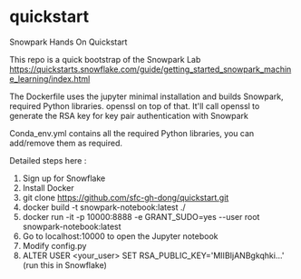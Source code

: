 # quickstart
Snowpark Hands On Quickstart

This repo is a quick bootstrap of the Snowpark Lab https://quickstarts.snowflake.com/guide/getting_started_snowpark_machine_learning/index.html

The Dockerfile uses the jupyter minimal installation and builds Snowpark, required Python libraries. openssl on top of that. It'll call openssl to 
generate the RSA key for key pair authentication with Snowpark

Conda_env.yml contains all the required Python libraries, you can add/remove them as required.

Detailed steps here :

1. Sign up for Snowflake
2. Install Docker
3. git clone https://github.com/sfc-gh-dong/quickstart.git
4. docker build -t snowpark-notebook:latest ./
5. docker run -it -p 10000:8888 -e GRANT_SUDO=yes --user root snowpark-notebook:latest
6. Go to localhost:10000 to open the Jupyter notebook
6. Modify config.py
7. ALTER USER <your_user> SET RSA_PUBLIC_KEY='MIIBIjANBgkqhki…' (run this in Snowflake)

